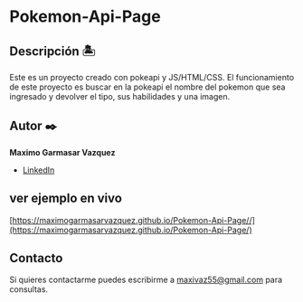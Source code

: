 # Pokemon-Api-Page

## Descripción 🏝

Este es un proyecto creado con pokeapi y JS/HTML/CSS.
El funcionamiento de este proyecto es buscar en la pokeapi el nombre del pokemon que sea ingresado y devolver el tipo, sus habilidades y una imagen.

## Autor ✒️
**Maximo Garmasar Vazquez**

* [LinkedIn](https://www.linkedin.com/in/maximogarmasarvazquez/)

## ver ejemplo en vivo
[https://maximogarmasarvazquez.github.io/Pokemon-Api-Page//](https://maximogarmasarvazquez.github.io/Pokemon-Api-Page/)

## Contacto
Si quieres contactarme puedes escribirme a maxivaz55@gmail.com para consultas.
